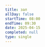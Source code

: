 ```yaml
---
title: зал
allDay: false
startTime: 08:00
endTime: 09:30
date: 2025-04-15
completed: null
type: single
---
```

